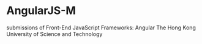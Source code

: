 # AngularJS-M
submissions of Front-End JavaScript Frameworks: Angular The Hong Kong University of Science and Technology
